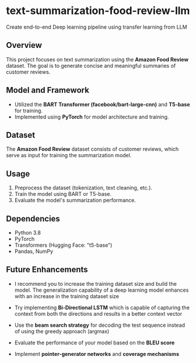 # text-summarization-food-review-llm
Create end-to-end Deep learning pipeline using transfer learning from LLM

## Overview
This project focuses on text summarization using the **Amazon Food Review** dataset. The goal is to generate concise and meaningful summaries of customer reviews.

## Model and Framework
- Utilized the **BART Transformer (facebook/bart-large-cnn)** and **T5-base** for training.  
- Implemented using **PyTorch** for model architecture and training.  

## Dataset
The **Amazon Food Review** dataset consists of customer reviews, which serve as input for training the summarization model.

## Usage
1. Preprocess the dataset (tokenization, text cleaning, etc.).
2. Train the model using BART or T5-base.
3. Evaluate the model's summarization performance.

## Dependencies
- Python 3.8  
- PyTorch  
- Transformers (Hugging Face: "t5-base")  
- Pandas, NumPy  

## Future Enhancements
 - I recommend you to increase the training dataset size and build the model. The generalization capability of a deep learning model enhances with an increase in the training dataset size

 - Try implementing **Bi-Directional LSTM** which is capable of capturing the context from both the directions and results in a better context vector

 - Use the **beam search strategy** for decoding the test sequence instead of using the greedy approach (argmax)

 - Evaluate the performance of your model based on the **BLEU score**

 - Implement **pointer-generator networks** and **coverage mechanisms**